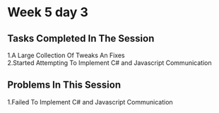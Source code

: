 # Week 5 day 3
## Tasks Completed In The Session
1.A Large Collection Of Tweaks An Fixes  
2.Started Attempting To Implement C# and Javascript Communication
## Problems In This Session
1.Failed To Implement C# and Javascript Communication
